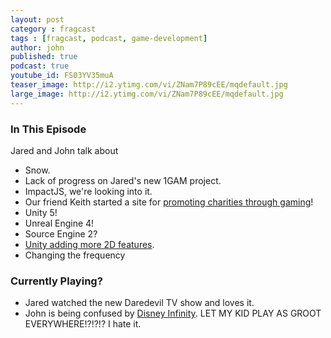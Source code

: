 ```yaml
---
layout: post
category : fragcast
tags : [fragcast, podcast, game-development]
author: john
published: true
podcast: true
youtube_id: FS03YV35muA
teaser_image: http://i2.ytimg.com/vi/ZNam7P89cEE/mqdefault.jpg
large_image: http://i2.ytimg.com/vi/ZNam7P89cEE/mqdefault.jpg
---
```


### In This Episode

Jared and John talk about

- Snow.
- Lack of progress on Jared's new 1GAM project.
- ImpactJS, we're looking into it.
- Our friend Keith started a site for [promoting charities through gaming](http://www.charitablegamers.com/)!
- Unity 5!
- Unreal Engine 4!
- Source Engine 2?
- [Unity adding more 2D features](https://bitbucket.org/Unity-Technologies/2ddemos/src/trunk/READMER1.md).
- Changing the frequency

### Currently Playing?

- Jared watched the new Daredevil TV show and loves it.
- John is being confused by [Disney Infinity](https://infinity.disney.com/). LET MY KID PLAY AS GROOT EVERYWHERE!?!?!?  I hate it.
